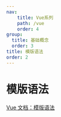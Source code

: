 ```yaml
---
nav:
    title: Vue系列
    path: /vue
    order: 4
group:
  title: 基础概念
  order: 3
title: 模版语法
order: 2
---
```


# 模版语法

[Vue 文档：模版语法](https://v3.cn.vuejs.org/guide/template-syntax.html)
